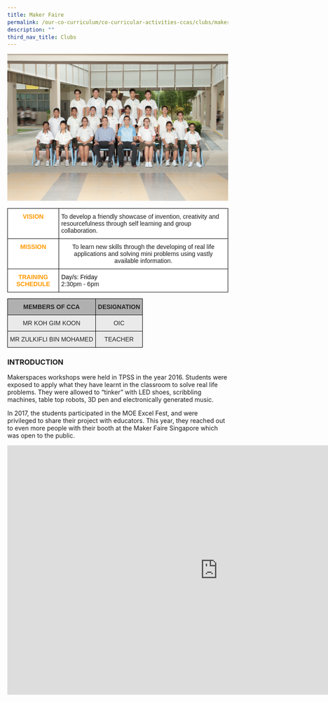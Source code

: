 ```yaml
---
title: Maker Faire
permalink: /our-co-curriculum/co-curricular-activities-ccas/clubs/maker-faire/
description: ""
third_nav_title: Clubs
---
```

![](/images/maker%20faire.png)

<style type="text/css">
.tg  {border-collapse:collapse;border-spacing:0;}
.tg td{border-color:black;border-style:solid;border-width:1px;font-family:Arial, sans-serif;font-size:14px;
  overflow:hidden;padding:10px 5px;word-break:normal;}
.tg th{border-color:black;border-style:solid;border-width:1px;font-family:Arial, sans-serif;font-size:14px;
  font-weight:normal;overflow:hidden;padding:10px 5px;word-break:normal;}
.tg .tg-6sws{background-color:#FFF;color:#ff9900;text-align:center;vertical-align:middle}
.tg .tg-zxcy{background-color:#FFF;color:#F90;font-weight:bold;text-align:center;vertical-align:top}
.tg .tg-ktyi{background-color:#FFF;text-align:left;vertical-align:top}
.tg .tg-7yig{background-color:#FFF;text-align:center;vertical-align:top}
</style>
<table class="tg">
<thead>
  <tr>
    <th class="tg-zxcy">VISION</th>
    <th class="tg-ktyi">To develop a friendly showcase of invention, creativity and resourcefulness through self learning and group collaboration.<br></th>
  </tr>
</thead>
<tbody>
  <tr>
    <td class="tg-zxcy">MISSION</td>
    <td class="tg-7yig">To learn new skills through the developing of real life applications and solving mini problems using vastly available information.</td>
  </tr>
  <tr>
    <td class="tg-6sws"><span style="font-weight:bold"> TRAINING SCHEDULE</span></td>
    <td class="tg-ktyi"><span style="color:#000">Day/s: Friday </span><br>2:30pm - 6pm<br></td>
  </tr>
</tbody>
</table>

<style type="text/css">
.tg  {border-collapse:collapse;border-spacing:0;}
.tg td{border-color:black;border-style:solid;border-width:1px;font-family:Arial, sans-serif;font-size:14px;
  overflow:hidden;padding:10px 5px;word-break:normal;}
.tg th{border-color:black;border-style:solid;border-width:1px;font-family:Arial, sans-serif;font-size:14px;
  font-weight:normal;overflow:hidden;padding:10px 5px;word-break:normal;}
.tg .tg-dwlh{background-color:#B0B0B0;color:#222;font-weight:bold;text-align:center;vertical-align:middle}
.tg .tg-ku5w{background-color:#EAEAEA;color:#222;text-align:center;vertical-align:middle}
</style>
<table class="tg">
<thead>
  <tr>
    <th class="tg-dwlh"><span style="color:#222;background-color:#B0B0B0">MEMBERS OF CCA</span></th>
    <th class="tg-dwlh"><span style="color:#222;background-color:#B0B0B0">DESIGNATION</span></th>
  </tr>
</thead>
<tbody>
  <tr>
    <td class="tg-ku5w"><span style="color:#222;background-color:#EAEAEA">MR KOH GIM KOON</span></td>
    <td class="tg-ku5w"><span style="color:#222;background-color:#EAEAEA">OIC</span></td>
  </tr>
  <tr>
    <td class="tg-ku5w"><span style="color:#222;background-color:#EAEAEA"> MR ZULKIFLI BIN MOHAMED</span></td>
    <td class="tg-ku5w"><span style="color:#222;background-color:#EAEAEA"> TEACHER</span></td>
  </tr>
</tbody>
</table>

### INTRODUCTION

Makerspaces workshops were held in TPSS in the year 2016. Students were exposed to apply what they have learnt in the classroom to solve real life problems. They were allowed to “tinker” with LED shoes, scribbling machines, table top robots, 3D pen and electronically generated music.&nbsp;

  

In 2017, the students participated in the MOE Excel Fest, and were privileged to share their project with educators. This year, they reached out to even more people with their booth at the Maker Faire Singapore which was open to the public.

<iframe allowfullscreen="true" height="569" width="960" frameborder="0" src="https://docs.google.com/presentation/d/e/2PACX-1vT2KUK5OPTqX73_zIjLXft2dAPgUDgZ811M4Td3Kn5zZ5pt2Yh4DjQHzbUqA9cmVJCeUvYjg9juYxsk/embed?start=true&amp;loop=true&amp;delayms=3000"></iframe>
